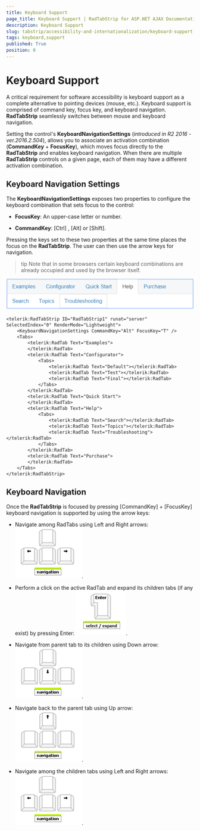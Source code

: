 ```yaml
---
title: Keyboard Support
page_title: Keyboard Support | RadTabStrip for ASP.NET AJAX Documentation
description: Keyboard Support
slug: tabstrip/accessibility-and-internationalization/keyboard-support
tags: keyboard,support
published: True
position: 0
---
```


# Keyboard Support


A critical requirement for software accessibility is keyboard support as a complete alternative to pointing devices (mouse, etc.). Keyboard support is comprised of command key, focus key, and keyboard navigation. **RadTabStrip** seamlessly switches between mouse and keyboard navigation.

Setting the control's **KeyboardNavigationSettings** (*introduced in R2 2016 - ver.2016.2.504*), allows you to associate an activation combination (**CommandKey** + **FocusKey**), which moves focus directly to the **RadTabStrip** and enables keyboard navigation. When there are multiple **RadTabStrip** controls on a given page, each of them may have a different activation combination.

## Keyboard Navigation Settings

The **KeyboardNavigationSettings** exposes two properties to configure the keyboard combination that sets focus to the control:

* **FocusKey**: An upper-case letter or number.

* **CommandKey**: [Ctrl] , [Alt] or [Shift].

Pressing the keys set to these two properties at the same time places the focus on the **RadTabStrip**. The user can then use the arrow keys for navigation.

>tip Note that in some browsers certain keyboard combinations are already occupied and used by the browser itself.
>

![Keyboard Support](images/KeyboardSupport.png)

````ASP.NET
<telerik:RadTabStrip ID="RadTabStrip1" runat="server" SelectedIndex="0" RenderMode="Lightweight">
    <KeyboardNavigationSettings CommandKey="Alt" FocusKey="T" />
    <Tabs>
        <telerik:RadTab Text="Examples">
        </telerik:RadTab>
        <telerik:RadTab Text="Configurator">
            <Tabs>
                <telerik:RadTab Text="Default"></telerik:RadTab>
                <telerik:RadTab Text="Test"></telerik:RadTab>
                <telerik:RadTab Text="Final"></telerik:RadTab>
            </Tabs>
        </telerik:RadTab>
        <telerik:RadTab Text="Quick Start">
        </telerik:RadTab>
        <telerik:RadTab Text="Help">
            <Tabs>
                <telerik:RadTab Text="Search"></telerik:RadTab>
                <telerik:RadTab Text="Topics"></telerik:RadTab>
                <telerik:RadTab Text="Troubleshooting"></telerik:RadTab>
            </Tabs>
        </telerik:RadTab>
        <telerik:RadTab Text="Purchase">
        </telerik:RadTab>
    </Tabs>
</telerik:RadTabStrip>
````

## Keyboard Navigation

Once the **RadTabStrip** is focused by pressing [CommandKey] + [FocusKey] keyboard navigation is supported by using the arrow keys:

* Navigate among RadTabs using Left and Right arrows:
![Left right arrows](images/left-right-arrows.png).

* Perform a click on the active RadTab and expand its children tabs (if any exist) by pressing Enter:
![Enter](images/enter.png).

* Navigate from parent tab to its children using Down arrow:
![Down arrow](images/down-arrow.png).

* Navigate back to the parent tab using Up arrow:
![Up arrow](images/up-arrow.png).

* Navigate among the children tabs using Left and Right arrows:
![Left right arrows](images/left-right-arrows.png).
